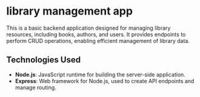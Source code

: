 # library management app

This is a basic backend application designed for managing library resources, including books, authors, and users. It provides endpoints to perform CRUD operations, enabling efficient management of library data.

## Technologies Used

- **Node.js**: JavaScript runtime for building the server-side application.
- **Express**: Web framework for Node.js, used to create API endpoints and manage routing.
